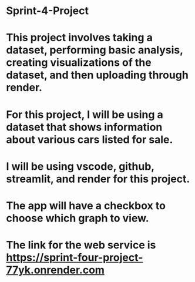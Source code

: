 # Sprint-4-Project
# This project involves taking a dataset, performing basic analysis, creating visualizations of the dataset, and then uploading through render.
# For this project, I will be using a dataset that shows information about various cars listed for sale. 
# I will be using vscode, github, streamlit, and render for this project.
# The app will have a checkbox to choose which graph to view.

# The link for the web service is https://sprint-four-project-77yk.onrender.com